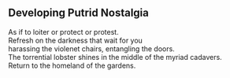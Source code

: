 Developing Putrid Nostalgia
---------------------------
As if to loiter or protect or protest.  
Refresh on the darkness that wait for you  
harassing the violenet chairs, entangling the doors.  
The torrential lobster shines in the middle of the myriad cadavers.  
Return to the homeland of the gardens.  
